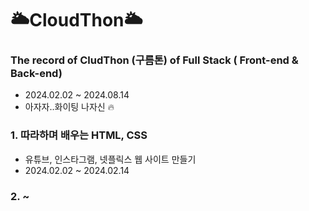 # 🌥CloudThon🌥
### The record of CludThon (구름톤) of Full Stack ( Front-end &amp; Back-end)
- 2024.02.02 ~ 2024.08.14
- 아자자..화이팅 나자신 🔥

  
### 1. 따라하며 배우는 HTML, CSS
  - 유튜브, 인스타그램, 넷플릭스 웹 사이트 만들기
  - 2024.02.02 ~ 2024.02.14
### 2. ~
